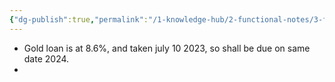 ```yaml
---
{"dg-publish":true,"permalink":"/1-knowledge-hub/2-functional-notes/3-finance-notes/chakradhar-finance-notes/loans/","noteIcon":""}
---
```



- Gold loan is at 8.6%, and taken july 10 2023, so shall be due on same date 2024.
- 